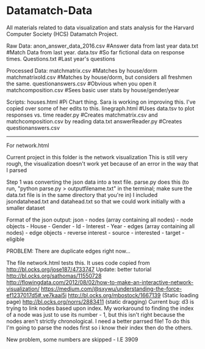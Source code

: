 # Datamatch-Data
All materials related to data visualization and stats analysis for the Harvard Computer Society (HCS) Datamatch Project.

Raw Data:
anon_answer_data_2016.csv #Answer data from last year
data.txt #Match Data from last year.
data.tsv #So far fictional data on response times.
Questions.txt #Last year's questions

Processed Data:
matchmatrix.csv #Matches by house/dorm
matchmatrixold.csv #Matches by house/dorm, but considers all freshmen the same.
questionanswers.csv #Obvious when you open it
matchcomposition.csv #Sees basic user stats by house/gender/year

Scripts:
houses.html #Pi Chart thing.  Sara is working on improving this.  I've copied over some of her edits to this.
linegraph.html #Uses data.tsv to plot responses vs. time
reader.py #Creates matchmatrix.csv and matchcomposition.csv by reading data.txt
answerReader.py #Creates questionanswers.csv



------
For network.html

Current project in this folder is the network visualization
This is still very rough, the visualization doesn't work yet because of an error in the way that I parsed

Step 1 was converting the json data into a text file.  parse.py does this (to run, "python parse.py > outputfilename.txt" in the terminal; make sure the data.txt file is in the same directory that you're in)
I included jsondatahead.txt and datahead.txt so that we could work initially with a smaller dataset


Format of the json output: 
json
	- nodes (array containing all nodes)
		- node objects 
			- House
			- Gender
			- Id
			- Interest
			- Year
	- edges (array containing all nodes)
		- edge objects
			- reverse interest
			- source
			- interested
			- target
			- eligible

PROBLEM: There are duplicate edges right now... 

The file network.html tests this.  It uses code copied from http://bl.ocks.org/jose187/4733747
Update: better tutorial http://bl.ocks.org/sathomas/11550728
http://flowingdata.com/2012/08/02/how-to-make-an-interactive-network-visualization/
https://medium.com/@sxywu/understanding-the-force-ef1237017d5#.ve7kaai5i
http://bl.ocks.org/mbostock/1667139 (Static loading page)
http://bl.ocks.org/norrs/2883411 (static dragging)
Current bug: d3 is trying to link nodes based upon index.  My workaround to finding the index of a node was just to use its number - 1, but this isn't right because the nodes aren't strictly chronological.  I need a better parrsed file! To do this I'm going to parse the nodes first so i know their index then do the others.  



New problem, some numbers are skipped - I.E 3909
